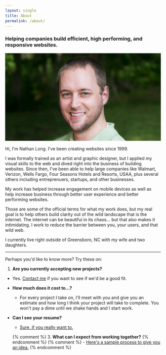 ```yaml
---
layout: single
title: About
permalink: /about/
---
```


<h3 class="light margin-clear">Helping companies build efficient, high performing, and responsive websites.</h3>

<div class="flush-image">
  <img src="/img/nathan-long-16x9.jpg" alt="Portrait of Nathan Long">
</div>

Hi, I'm Nathan Long. I've been creating websites since 1999.

I was formally trained as an artist and graphic designer, but I applied my visual skills to the web and dived right into the business of building websites. Since then, I've been able to help large companies like Walmart, Verizon, Wells Fargo, Four Seasons Hotels and Resorts, USAA, plus several others including entreprenuers, startups, and other businesses.

My work has helped increase engagement on mobile devices as well as help increase business through better user experience and better performing websites.

Those are some of the official terms for what my work does, but my real goal is to help others build clarity out of the wild landscape that is the internet. The internet can be beautiful in its chaos... but that also makes it intimidating. I work to reduce the barrier between you, your users, and that wild web.

I currently live right outside of Greensboro, NC with my wife and two daughters.

---

Perhaps you'd like to know more? Try these on:

1. **Are you currently accepting new projects?**
  - Yes. [Contact me](/contact/?intent=hire) if you want to see if we'd be a good fit.
- **How much does it cost to...?**
  - For every project I take on, I'll meet with you and give you an estimate and how long I think your project will take to complete. You won't pay a dime until we shake hands and I start work.
- **Can I see your resume?**
  - [Sure, if you really want to.](/resume/)

  {% comment %} 3. **What can I expect from working together?** {% endcomment %}
  {% comment %}   - [Here's a sample process to give you an idea.]() {% endcomment %}
